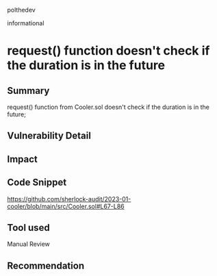 polthedev

informational

# request() function doesn't check if the duration is in the future

## Summary
request() function from Cooler.sol doesn't check if the duration is in the future;

## Vulnerability Detail

## Impact

## Code Snippet
https://github.com/sherlock-audit/2023-01-cooler/blob/main/src/Cooler.sol#L67-L86

## Tool used

Manual Review

## Recommendation
